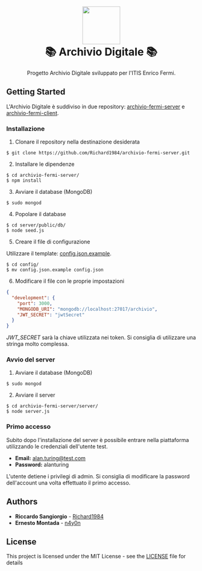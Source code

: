 <h1 align="center">
  <img src="https://raw.githubusercontent.com/Richard1984/archivio-fermi-client/81041b2932b032ead156777a6927efe1925b52ca/static/shortcut/safari-pinned-tab.svg?sanitize=true" height="100"><br/>
  📚 Archivio Digitale 📚
</h1>
<p align="center">
  Progetto Archivio Digitale sviluppato per l'ITIS Enrico Fermi.
</p>

## Getting Started

L'Archivio Digitale è suddiviso in due repository: [archivio-fermi-server](https://github.com/Richard1984/archivio-fermi-server) e [archivio-fermi-client](https://github.com/Richard1984/archivio-fermi-client).

### Installazione

1. Clonare il repository nella destinazione desiderata

```shell
$ git clone https://github.com/Richard1984/archivio-fermi-server.git
```

2. Installare le dipendenze

```shell
$ cd archivio-fermi-server/
$ npm install
```

3. Avviare il database (MongoDB)

```shell
$ sudo mongod
```

4. Popolare il database

```shell
$ cd server/public/db/
$ node seed.js
```

5. Creare il file di configurazione 

Utilizzare il template: [config.json.example](https://github.com/Richard1984/archivio-fermi-server/blob/master/server/db/config/config.json.example).

```shell
$ cd config/
$ mv config.json.example config.json
```

6. Modificare il file con le proprie impostazioni

```json
{
  "development": {
    "port": 3000,
    "MONGODB_URI": "mongodb://localhost:27017/archivio",
    "JWT_SECRET": "jwtSecret"
  }
}
```

*JWT_SECRET* sarà la chiave utilizzata nei token. Si consiglia di utilizzare una stringa molto complessa.

### Avvio del server

1. Avviare il database (MongoDB)

```shell
$ sudo mongod
```

2. Avviare il server

```shell
$ cd archivio-fermi-server/server/
$ node server.js
```

### Primo accesso

Subito dopo l'installazione del server è possibile entrare nella piattaforma utilizzando le credenziali dell'utente test.

* **Email:** alan.turing@test.com
* **Password:** alanturing

L'utente detiene i privilegi di admin. Si consiglia di modificare la password dell'account una volta effettuato il primo accesso.

## Authors

* **Riccardo Sangiorgio** - [Richard1984](https://github.com/Richard1984/)
* **Ernesto Montada** - [n4y0n](https://github.com/n4y0n)

## License

This project is licensed under the MIT License - see the [LICENSE](LICENSE) file for details

